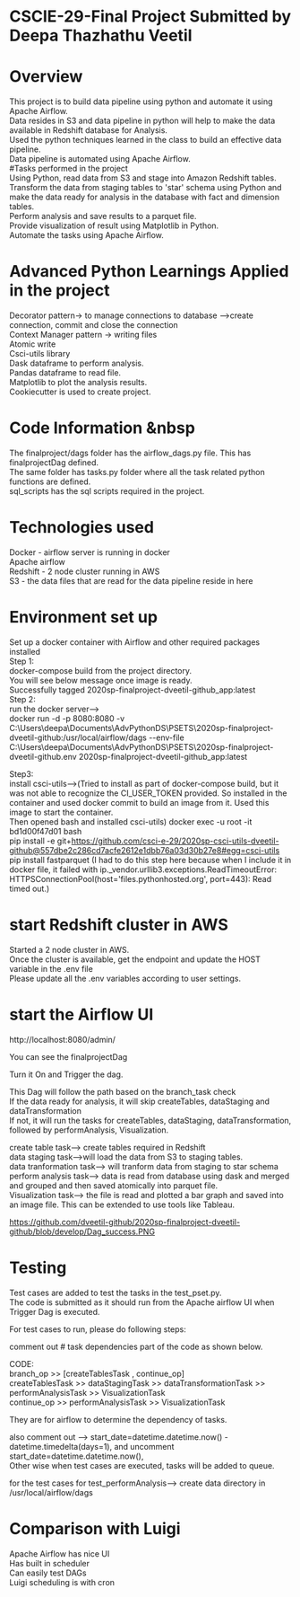 # CSCIE-29-Final Project Submitted by Deepa Thazhathu Veetil
# Overview
This project is to build data pipeline using python and automate it using Apache Airflow.   
Data resides in S3 and data pipeline in python will help to make the data available in Redshift database for Analysis.   
Used the python techniques learned in the class to build an effective data pipeline.  
Data pipeline is automated using Apache Airflow.  
#Tasks performed in the project  
Using Python, read data from S3 and stage into Amazon Redshift tables.  
Transform the data from staging tables to 'star' schema using Python and make the data ready for analysis in the database with fact and dimension tables.  
Perform analysis and save results to a parquet file.  
Provide visualization of result using Matplotlib in Python.   
Automate the tasks using Apache Airflow.
# Advanced Python Learnings Applied in the project
Decorator pattern→ to manage connections to database -->create connection, commit and close the connection   
Context Manager pattern → writing files  
Atomic write  
Csci-utils library  
Dask dataframe to perform analysis.  
Pandas dataframe to read file.  
Matplotlib to plot the analysis results.  
Cookiecutter is used to create project.  
# Code Information &nbsp 
The finalproject/dags folder has the airflow_dags.py file. This has finalprojectDag defined.   
The same folder has tasks.py folder where all the task related python functions are defined.  
sql_scripts has the sql scripts required in the project.  
# Technologies used 
Docker - airflow server is running in docker  
Apache airflow  
Redshift - 2 node cluster running in AWS  
S3 - the data files that are read for the data pipeline reside in here  
# Environment set up
Set up a docker container with Airflow and other required packages installed  
Step 1:  
docker-compose build from the project directory.    
You will see below message once image is ready.    
Successfully tagged 2020sp-finalproject-dveetil-github_app:latest  
Step 2:  
run the docker server-->  
docker run -d -p 8080:8080 -v C:\Users\deepa\Documents\AdvPythonDS\PSETS\2020sp-finalproject-dveetil-github:/usr/local/airflow/dags --env-file C:\Users\deepa\Documents\AdvPythonDS\PSETS\2020sp-finalproject-dveetil-github\.env 2020sp-finalproject-dveetil-github_app:latest  

Step3:  
install csci-utils-->(Tried to install as part of docker-compose build, but it was not able to recognize the CI_USER_TOKEN provided. So installed in the container and used docker commit to build an image from it. Used this image to start the container.  
Then opened bash and installed csci-utils) 
docker exec -u root -it bd1d00f47d01 bash  
pip install -e git+https://github.com/csci-e-29/2020sp-csci-utils-dveetil-github@557dbe2c286cd7acfe2612e1dbb76a03d30b27e8#egg=csci-utils  
pip install fastparquet (I had to do this step here because when I include it in docker file, it failed with ip._vendor.urllib3.exceptions.ReadTimeoutError: HTTPSConnectionPool(host='files.pythonhosted.org', port=443): Read timed out.)  

# start Redshift cluster in AWS
Started a 2 node cluster in AWS.    
Once the cluster is available, get the endpoint and update the HOST variable in the .env file  
Please update all the .env variables according to user settings.  

# start the Airflow UI
http://localhost:8080/admin/  

You can see the finalprojectDag  

Turn it On and Trigger the dag.  

This Dag will follow the path based on the branch_task check  
If the data ready for analysis, it will skip createTables, dataStaging and dataTransformation  
If not, it will run the tasks for createTables, dataStaging, dataTransformation, followed by performAnalysis, Visualization.  

create table task--> create tables required in Redshift  
data staging task-->will load the data from S3 to staging tables.  
data tranformation task--> will tranform data from staging to star schema  
perform analysis task--> data is read from database using dask and merged and grouped and then saved atomically into parquet file.  
Visualization task-->  the file is read and plotted a bar graph and saved into an image file. This can be extended to use tools like Tableau.  

https://github.com/dveetil-github/2020sp-finalproject-dveetil-github/blob/develop/Dag_success.PNG  

# Testing
Test cases are added to test the tasks in the test_pset.py.  
The code is submitted as it should run from the Apache airflow UI when Trigger Dag is executed.    

For test cases to run, please do following steps:  

comment out # task dependencies part of the code as shown below.   

CODE:  
branch_op >> [createTablesTask , continue_op]  
createTablesTask >> dataStagingTask  >> dataTransformationTask >> performAnalysisTask >> VisualizationTask   
continue_op >> performAnalysisTask >> VisualizationTask   

They are for airflow to determine the dependency of tasks.  

also comment out --> start_date=datetime.datetime.now() - datetime.timedelta(days=1), and uncomment start_date=datetime.datetime.now(),  
Other wise when test cases are executed, tasks will be added to queue.   

for the test cases for test_performAnalysis--> create data directory in /usr/local/airflow/dags  

# Comparison with Luigi
Apache Airflow has nice UI  
Has built in scheduler  
Can easily test DAGs  
Luigi scheduling is with cron  



